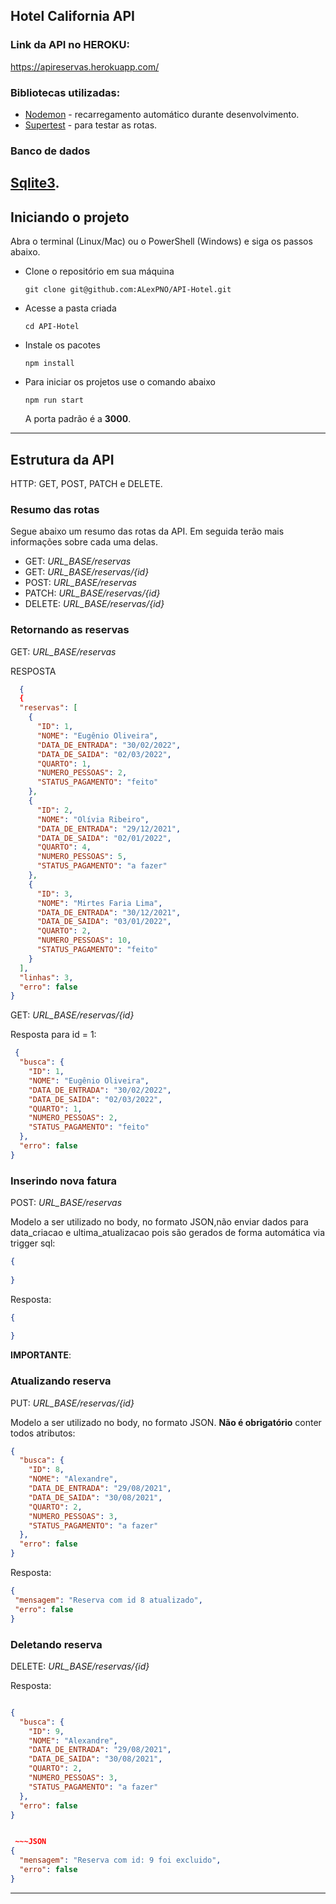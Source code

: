 ## Hotel California API

### Link da API no HEROKU:
https://apireservas.herokuapp.com/

### Bibliotecas utilizadas:
* [Nodemon](https://nodemon.io/) - recarregamento automático durante desenvolvimento.
* [Supertest](https://github.com/visionmedia/supertest#readme) - para testar as rotas.


### Banco de dados
[Sqlite3](https://www.npmjs.com/package/sqlite3).
---

## Iniciando o projeto
Abra o terminal (Linux/Mac) ou o PowerShell (Windows) e siga os passos abaixo.
* Clone o repositório em sua máquina

    `git clone git@github.com:ALexPNO/API-Hotel.git`

* Acesse a pasta criada 

    `cd API-Hotel`

* Instale os pacotes

    `npm install`

* Para iniciar os projetos use o comando abaixo

    `npm run start`

    A porta padrão é a __3000__.

---

## Estrutura da API
HTTP: GET, POST, PATCH e DELETE.

### **Resumo das rotas**
Segue abaixo um resumo das rotas da API. Em seguida terão mais informações sobre cada uma delas.

* GET: *URL_BASE/reservas*
* GET: *URL_BASE/reservas/{id}*
* POST: *URL_BASE/reservas*
* PATCH: *URL_BASE/reservas/{id}*
* DELETE: *URL_BASE/reservas/{id}*


### **Retornando as reservas**

GET: *URL_BASE/reservas*

RESPOSTA

~~~JSON
  {
  {
  "reservas": [
    {
      "ID": 1,
      "NOME": "Eugênio Oliveira",
      "DATA_DE_ENTRADA": "30/02/2022",
      "DATA_DE_SAIDA": "02/03/2022",
      "QUARTO": 1,
      "NUMERO_PESSOAS": 2,
      "STATUS_PAGAMENTO": "feito"
    },
    {
      "ID": 2,
      "NOME": "Olívia Ribeiro",
      "DATA_DE_ENTRADA": "29/12/2021",
      "DATA_DE_SAIDA": "02/01/2022",
      "QUARTO": 4,
      "NUMERO_PESSOAS": 5,
      "STATUS_PAGAMENTO": "a fazer"
    },
    {
      "ID": 3,
      "NOME": "Mirtes Faria Lima",
      "DATA_DE_ENTRADA": "30/12/2021",
      "DATA_DE_SAIDA": "03/01/2022",
      "QUARTO": 2,
      "NUMERO_PESSOAS": 10,
      "STATUS_PAGAMENTO": "feito"
    }
  ],
  "linhas": 3,
  "erro": false
}
~~~

GET: *URL_BASE/reservas/{id}*

Resposta para id = 1:
~~~JSON
 {
  "busca": {
    "ID": 1,
    "NOME": "Eugênio Oliveira",
    "DATA_DE_ENTRADA": "30/02/2022",
    "DATA_DE_SAIDA": "02/03/2022",
    "QUARTO": 1,
    "NUMERO_PESSOAS": 2,
    "STATUS_PAGAMENTO": "feito"
  },
  "erro": false
}
~~~

### **Inserindo nova fatura**

POST: *URL_BASE/reservas*

Modelo a ser utilizado no body, no formato JSON,não enviar dados para data_criacao e ultima_atualizacao pois são gerados de forma automática via trigger sql:

~~~JSON
{
      
}
~~~
 
 Resposta:
 ~~~JSON
 {
  
}
~~~

**IMPORTANTE**:

### **Atualizando reserva**

PUT: *URL_BASE/reservas/{id}*

Modelo a ser utilizado no body, no formato JSON. **Não é obrigatório** conter todos atributos:

~~~JSON
{
  "busca": {
    "ID": 8,
    "NOME": "Alexandre",
    "DATA_DE_ENTRADA": "29/08/2021",
    "DATA_DE_SAIDA": "30/08/2021",
    "QUARTO": 2,
    "NUMERO_PESSOAS": 3,
    "STATUS_PAGAMENTO": "a fazer"
  },
  "erro": false
}
~~~
Resposta:
 ~~~JSON
{
  "mensagem": "Reserva com id 8 atualizado",
  "erro": false
} 
~~~

### **Deletando reserva**

DELETE: *URL_BASE/reservas/{id}*

Resposta:
~~~JSON

{
  "busca": {
    "ID": 9,
    "NOME": "Alexandre",
    "DATA_DE_ENTRADA": "29/08/2021",
    "DATA_DE_SAIDA": "30/08/2021",
    "QUARTO": 2,
    "NUMERO_PESSOAS": 3,
    "STATUS_PAGAMENTO": "a fazer"
  },
  "erro": false
}


 ~~~JSON
{
  "mensagem": "Reserva com id: 9 foi excluido",
  "erro": false
}
~~~

---

